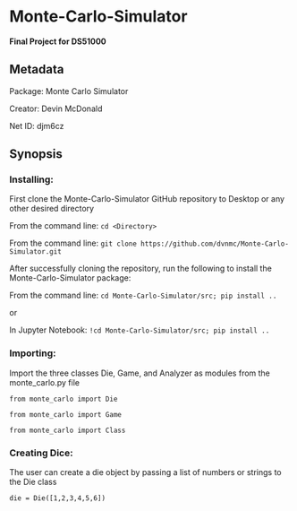 # Monte-Carlo-Simulator
**Final Project for DS51000**


## Metadata
Package: Monte Carlo Simulator

Creator: Devin McDonald

Net ID: djm6cz


## Synopsis
### Installing:

First clone the Monte-Carlo-Simulator GitHub repository to Desktop or any other desired directory

From the command line: `cd <Directory>`

From the command line: `git clone https://github.com/dvnmc/Monte-Carlo-Simulator.git`

After successfully cloning the repository, run the following to install the Monte-Carlo-Simulator package:

From the command line: `cd Monte-Carlo-Simulator/src; pip install ..`

or

In Jupyter Notebook: `!cd Monte-Carlo-Simulator/src; pip install ..`


### Importing:

Import the three classes Die, Game, and Analyzer as modules from the monte_carlo.py file

`from monte_carlo import Die`

`from monte_carlo import Game`

`from monte_carlo import Class`

### Creating Dice:

The user can create a die object by passing a list of numbers or strings to the Die class

`die = Die([1,2,3,4,5,6])`






